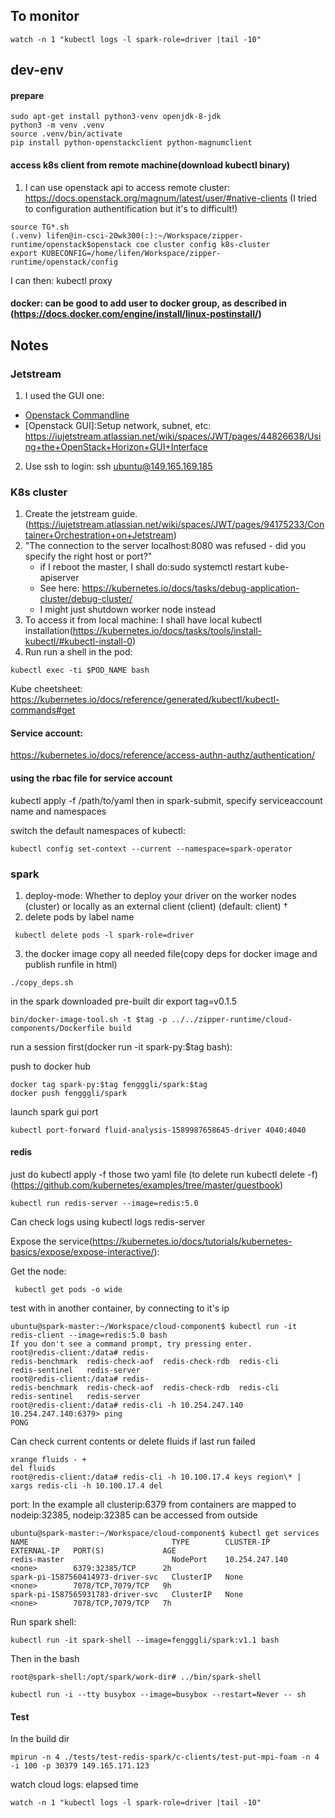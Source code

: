 ## To monitor
```
watch -n 1 "kubectl logs -l spark-role=driver |tail -10"
```
## dev-env
#### prepare
```
sudo apt-get install python3-venv openjdk-8-jdk
python3 -m venv .venv
source .venv/bin/activate
pip install python-openstackclient python-magnumclient
```
#### access k8s client from remote machine(download kubectl binary)
1. I can use openstack api to access remote cluster: https://docs.openstack.org/magnum/latest/user/#native-clients (I tried to configuration authentification but it's to difficult!)
```
source TG*.sh
(.venv) lifen@in-csci-20wk300(:):~/Workspace/zipper-runtime/openstack$openstack coe cluster config k8s-cluster
export KUBECONFIG=/home/lifen/Workspace/zipper-runtime/openstack/config
```
I can then: kubectl proxy
#### docker: can be good to add user to docker group, as described in (https://docs.docker.com/engine/install/linux-postinstall/)

## Notes
### Jetstream
1. I used the GUI one:
  - [Openstack Commandline](https://iujetstream.atlassian.net/wiki/spaces/JWT/pages/35913730/OpenStack+command+line)
  - [Openstack GUI]:Setup network, subnet, etc: https://iujetstream.atlassian.net/wiki/spaces/JWT/pages/44826638/Using+the+OpenStack+Horizon+GUI+Interface
2. Use ssh to login: ssh ubuntu@149.165.169.185

### K8s cluster
1. Create the jetstream guide. (https://iujetstream.atlassian.net/wiki/spaces/JWT/pages/94175233/Container+Orchestration+on+Jetstream)
2. "The connection to the server localhost:8080 was refused - did you specify the right host or port?"
    - if I reboot the master, I shall do:sudo systemctl restart kube-apiserver
    - See here: https://kubernetes.io/docs/tasks/debug-application-cluster/debug-cluster/
    - I might just shutdown worker node instead
3. To access it from local machine: I shall have local kubectl installation(https://kubernetes.io/docs/tasks/tools/install-kubectl/#kubectl-install-0)
4. Run run a shell in the pod:
```
kubectl exec -ti $POD_NAME bash
```

Kube cheetsheet: https://kubernetes.io/docs/reference/generated/kubectl/kubectl-commands#get

#### Service account:
https://kubernetes.io/docs/reference/access-authn-authz/authentication/

#### using the rbac file for service account
kubectl apply -f /path/to/yaml
then in spark-submit, specify serviceaccount name and namespaces

switch the default namespaces of kubectl:
```
kubectl config set-context --current --namespace=spark-operator
```

### spark
1. deploy-mode: Whether to deploy your driver on the worker nodes (cluster) or locally as an external client (client) (default: client) †
2. delete pods by label name
```
 kubectl delete pods -l spark-role=driver
```
3. the docker image
copy all needed file(copy deps for docker image and publish runfile in html)
```
./copy_deps.sh
```
in the spark downloaded pre-built dir
export tag=v0.1.5
```
bin/docker-image-tool.sh -t $tag -p ../../zipper-runtime/cloud-components/Dockerfile build
```

run a session first(docker run -it spark-py:$tag bash):

push to docker hub
```
docker tag spark-py:$tag fengggli/spark:$tag
docker push fengggli/spark
```

launch spark gui port
```
kubectl port-forward fluid-analysis-1589987658645-driver 4040:4040
```

#### redis

just do kubectl apply -f those two yaml file (to delete run kubectl delete -f)
(https://github.com/kubernetes/examples/tree/master/guestbook)
```
kubectl run redis-server --image=redis:5.0
```
Can check logs using kubectl logs redis-server

Expose the service(https://kubernetes.io/docs/tutorials/kubernetes-basics/expose/expose-interactive/):

Get the node:
```
 kubectl get pods -o wide
```

test with in another container, by connecting to it's ip
```
ubuntu@spark-master:~/Workspace/cloud-component$ kubectl run -it redis-client --image=redis:5.0 bash
If you don't see a command prompt, try pressing enter.
root@redis-client:/data# redis-
redis-benchmark  redis-check-aof  redis-check-rdb  redis-cli        redis-sentinel   redis-server
root@redis-client:/data# redis-
redis-benchmark  redis-check-aof  redis-check-rdb  redis-cli        redis-sentinel   redis-server
root@redis-client:/data# redis-cli -h 10.254.247.140
10.254.247.140:6379> ping
PONG

```

Can check current contents or delete fluids if last run failed
```
xrange fluids - +
del fluids
root@redis-client:/data# redis-cli -h 10.100.17.4 keys region\* | xargs redis-cli -h 10.100.17.4 del
```

port:
In the example all clusterip:6379 from containers are mapped to nodeip:32385, nodeip:32385 can be accessed from outside
```
ubuntu@spark-master:~/Workspace/cloud-component$ kubectl get services 
NAME                                TYPE        CLUSTER-IP       EXTERNAL-IP   PORT(S)             AGE
redis-master                        NodePort    10.254.247.140   <none>        6379:32385/TCP      2h
spark-pi-1587560414973-driver-svc   ClusterIP   None             <none>        7078/TCP,7079/TCP   9h
spark-pi-1587565931783-driver-svc   ClusterIP   None             <none>        7078/TCP,7079/TCP   7h

```

Run spark shell:
```
kubectl run -it spark-shell --image=fengggli/spark:v1.1 bash
```
Then in the bash
```
root@spark-shell:/opt/spark/work-dir# ../bin/spark-shell
```


```
kubectl run -i --tty busybox --image=busybox --restart=Never -- sh

```

#### Test
In the build dir
```
mpirun -n 4 ./tests/test-redis-spark/c-clients/test-put-mpi-foam -n 4 -i 100 -p 30379 149.165.171.123
```

watch cloud logs: elapsed time
```
watch -n 1 "kubectl logs -l spark-role=driver |tail -10"
```
